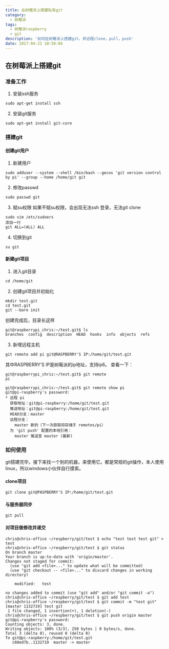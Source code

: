 ```yaml
---
title: 在树莓派上搭建私有git
category:
  - 树莓派
tags:
  - 树莓派raspberry
  - git
description: '如何在树莓派上搭建git，并远程clone，pull，push'
date: 2017-04-21 10:50:04
---
```


## 在树莓派上搭建git
### 准备工作
1. 安装ssh服务
```
sudo apt-get install ssh
```
2. 安装git服务
```
sudo apt-get install git-core
```

### 搭建git
#### 创建git用户
1. 新建用户
```
sudo adduser --system --shell /bin/bash --gecos 'git version control by pi' --group --home /home/git git
```
2. 修改passwd
```
sudo passwd git
```
3. 赋su权限
如果不赋su权限，会出现无法ssh 登录，无法git clone
```
sudo vim /etc/sudoers
添加一行
git ALL=(ALL) ALL
```
4. 切换到git
```
su git
```

#### 新建git项目
1. 进入git目录
```
cd /home/git
```
2. 创建git项目并初始化
```
mkdir test.git
cd test.git
git --bare init 
```
创建完成后，目录长这样
```
git@raspberrypi_chris:~/test.git$ ls
branches  config  description  HEAD  hooks  info  objects  refs
```
3. 新增远程主机
```
git remote add pi git@RASPBERRY'S IP:/home/git/test.git
```
其中RASPBERRY‘S IP是树莓派的ip地址，支持ip6。
查看一下：
```
git@raspberrypi_chris:~/test.git$ git remote
pi

git@raspberrypi_chris:~/test.git$ git remote show pi
git@pi-raspberry's password: 
* 远程 pi
  获取地址：git@pi-raspberry:/home/git/test.git
  推送地址：git@pi-raspberry:/home/git/test.git
  HEAD分支：master
  远程分支：
    master 新的（下一次获取将存储于 remotes/pi）
  为 'git push' 配置的本地引用：
    master 推送至 master (最新)
```

### 如何使用
git搭建完毕，接下来找一个别的机器，来使用它。都是常规的git操作，本人使用linux，所以windows小伙伴自行摸索。
#### clone项目
```
git clone git@PASPBERRY'S IP:/home/git/test.git
```
#### 与服务器同步
```
git pull
```
#### 对项目做修改并递交
```
chris@chris-office ~/respberry/git/test $ echo "test test test git" > test
chris@chris-office ~/respberry/git/test $ git status
On branch master
Your branch is up-to-date with 'origin/master'.
Changes not staged for commit:
  (use "git add <file>..." to update what will be committed)
  (use "git checkout -- <file>..." to discard changes in working directory)

	modified:   test

no changes added to commit (use "git add" and/or "git commit -a")
chris@chris-office ~/respberry/git/test $ git add test
chris@chris-office ~/respberry/git/test $ git commit -m "test git"
[master 1132719] test git
 1 file changed, 1 insertion(+), 1 deletion(-)
chris@chris-office ~/respberry/git/test $ git push origin master 
git@pi-raspberry's password: 
Counting objects: 3, done.
Writing objects: 100% (3/3), 250 bytes | 0 bytes/s, done.
Total 3 (delta 0), reused 0 (delta 0)
To git@pi-raspberry:/home/git/test.git
   c60ed7b..1132719  master -> master
```
